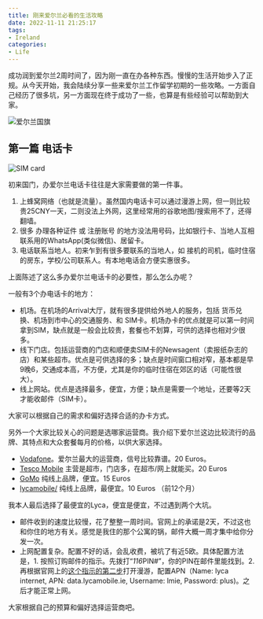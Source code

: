 ```yaml
---
title: 刚来爱尔兰必看的生活攻略
date: 2022-11-11 21:25:17
tags:
- Ireland
categories:
- Life
---
```


成功润到爱尔兰2周时间了，因为刚一直在办各种东西。慢慢的生活开始步入了正规。从今天开始，我会陆续分享一些来爱尔兰工作留学初期的一些攻略。一方面自己经历了很多坑，另一方面现在终于成功了一些，也算是有些经验可以帮助到大家。

![爱尔兰国旗](/images/ireland-flag.png)

## 第一篇 电话卡

![SIM card](/images/sim-card.jpg)

初来国门，办爱尔兰电话卡往往是大家需要做的第一件事。
1. 上蜂窝网络（也就是流量）。虽然国内电话卡可以通过漫游上网，但一则比较贵25CNY一天，二则没法上外网，这里经常用的谷歌地图/搜索用不了，还得翻墙。
2. 很多 办理各种证件 或 注册账号 的地方没法用号码，比如银行卡、当地人互相联系用的WhatsApp(类似微信)、居留卡。
3. 电话联系当地人。初来乍到有很多要联系的当地人，如 接机的司机，临时住宿的房东，学校/公司联系人。有本地电话会方便实惠很多。

上面陈述了这么多办爱尔兰电话卡的必要性，那么怎么办呢？

一般有3个办电话卡的地方：
- 机场。在机场的Arrival大厅，就有很多提供给外地人的服务，包括 货币兑换、机场到市中心的交通服务、和 SIM卡。机场办卡的优点就是可以第一时间拿到SIM，缺点就是一般会比较贵，套餐也不划算，可供的选择也相对少很多。
- 线下门店。包括运营商的门店和顺便卖SIM卡的Newsagent（卖报纸杂志的店）和某些超市。优点是可供选择的多；缺点是时间窗口相对窄，基本都是早9晚6，交通成本高，不方便，尤其是你的临时住宿在郊区的话（可能性很大）。
- 线上网站。优点是选择最多，便宜，方便；缺点是需要一个地址，还要等2天才能收邮件（SIM卡）。

大家可以根据自己的需求和偏好选择合适的办卡方式。

另外一个大家比较关心的问题是选哪家运营商。我介绍下爱尔兰这边比较流行的品牌、其特点和大众套餐每月的价格，以供大家选择。
- [Vodafone](https://n.vodafone.ie/shop/pay-as-you-go-plans/vodafone-x.html)。爱尔兰最大的运营商，信号比较靠谱。20 Euros。
- [Tesco Mobile](https://www.tescomobile.ie/sim-only-plans.aspx) 主营是超市，门店多，在超市/网上就能买。20 Euros
- [GoMo](https://shop.gomo.ie/) 纯线上品牌，便宜。15 Euros
- [lycamobile/](https://www.lycamobile.ie/) 纯线上品牌，最便宜。10 Euros （前12个月）

我本人最后选择了最便宜的Lyca，便宜是便宜，不过遇到两个大坑。
- 邮件收到的速度比较慢，花了整整一周时间。官网上的承诺是2天，不过这也和你住的地方有关。感觉是我住的那个公寓的锅，邮件大概一周才集中给你分发一次。
- 上网配置复杂。配置不好的话，会乱收费，被坑了有近5欧。具体配置方法是，1. 按照订购邮件的指示。先拨打“*116*PIN#”，你的PIN在邮件里能找到。2. 再根据官网上的[这个指示的第二步](https://www.lycamobile.ie/en/help/mobile-web-settings/)打开漫游，配置APN（Name: lyca internet, APN: data.lycamobile.ie, Username: lmie, Password: plus)。之后才能正常上网。

大家根据自己的预算和偏好选择运营商吧。